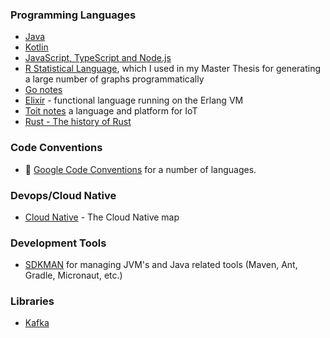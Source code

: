 ### Programming Languages

* [Java](./java)
* [Kotlin](./kotlin)
* [JavaScript, TypeScript and Node.js](./javascript)
* [R Statistical Language](./rscript), which I used in my Master Thesis for generating a large number of graphs programmatically
* [Go notes](./go)
* [Elixir](./elixir) - functional language running on the Erlang VM
* [Toit notes](./toit) a language and platform for IoT
* [Rust - The history of Rust](https://www.technologyreview.com/2023/02/14/1067869/rust-worlds-fastest-growing-programming-language/)

### Code Conventions

* 🔗 [Google Code Conventions](https://google.github.io/styleguide/) for a number of languages.

### Devops/Cloud Native

* [Cloud Native](./cncf) - The Cloud Native map

### Development Tools

* [SDKMAN](./sdkman) for managing JVM's and Java related tools (Maven, Ant, Gradle, Micronaut, etc.)

### Libraries

* [Kafka](./kafka)
